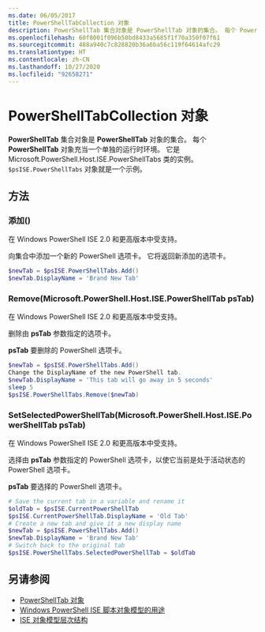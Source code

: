 ```yaml
---
ms.date: 06/05/2017
title: PowerShellTabCollection 对象
description: PowerShellTab 集合对象是 PowerShellTab 对象的集合。 每个 PowerShellTab 对象充当一个单独的运行时环境。
ms.openlocfilehash: 60f8001f096b50bd8433a5685f1f70a350f07f61
ms.sourcegitcommit: 488a940c7c828820b36a6ba56c119f64614afc29
ms.translationtype: HT
ms.contentlocale: zh-CN
ms.lasthandoff: 10/27/2020
ms.locfileid: "92658271"
---
```

# <a name="the-powershelltabcollection-object"></a>PowerShellTabCollection 对象

**PowerShellTab** 集合对象是 **PowerShellTab** 对象的集合。 每个 **PowerShellTab** 对象充当一个单独的运行时环境。 它是 Microsoft.PowerShell.Host.ISE.PowerShellTabs 类的实例。 `$psISE.PowerShellTabs` 对象就是一个示例。

## <a name="methods"></a>方法

### <a name="add"></a>添加\(\)

在 Windows PowerShell ISE 2.0 和更高版本中受支持。

向集合中添加一个新的 PowerShell 选项卡。 它将返回新添加的选项卡。

```powershell
$newTab = $psISE.PowerShellTabs.Add()
$newTab.DisplayName = 'Brand New Tab'
```

### <a name="removemicrosoftpowershellhostisepowershelltab-pstab"></a>Remove\(Microsoft.PowerShell.Host.ISE.PowerShellTab psTab\)

在 Windows PowerShell ISE 2.0 和更高版本中受支持。

删除由 **psTab** 参数指定的选项卡。

**psTab** 要删除的 PowerShell 选项卡。

```powershell
$newTab = $psISE.PowerShellTabs.Add()
Change the DisplayName of the new PowerShell tab.
$newTab.DisplayName = 'This tab will go away in 5 seconds'
sleep 5
$psISE.PowerShellTabs.Remove($newTab)
```

### <a name="setselectedpowershelltabmicrosoftpowershellhostisepowershelltab-pstab"></a>SetSelectedPowerShellTab\(Microsoft.PowerShell.Host.ISE.PowerShellTab psTab\)

在 Windows PowerShell ISE 2.0 和更高版本中受支持。

选择由 **psTab** 参数指定的 PowerShell 选项卡，以使它当前是处于活动状态的 PowerShell 选项卡。

**psTab** 要选择的 PowerShell 选项卡。

```powershell
# Save the current tab in a variable and rename it
$oldTab = $psISE.CurrentPowerShellTab
$psISE.CurrentPowerShellTab.DisplayName = 'Old Tab'
# Create a new tab and give it a new display name
$newTab = $psISE.PowerShellTabs.Add()
$newTab.DisplayName = 'Brand New Tab'
# Switch back to the original tab
$psISE.PowerShellTabs.SelectedPowerShellTab = $oldTab
```

## <a name="see-also"></a>另请参阅

- [PowerShellTab 对象](The-PowerShellTab-Object.md)
- [Windows PowerShell ISE 脚本对象模型的用途](Purpose-of-the-Windows-PowerShell-ISE-Scripting-Object-Model.md)
- [ISE 对象模型层次结构](The-ISE-Object-Model-Hierarchy.md)
